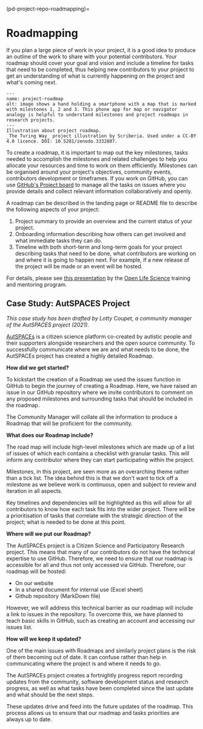 (pd-project-repo-roadmapping)=
# Roadmapping

If you plan a large piece of work in your project, it is a good idea to produce an outline of the work to share with your potential contributors.
Your roadmap should cover your goal and vision and include a timeline for tasks that need to be completed, thus helping new contributors to your project to get an understanding of what is currently happening on the project and what's coming next.

```{figure} ../../../figures/project-roadmap.jpg
---
name: project-roadmap
alt: image shows a hand holding a smartphone with a map that is marked with milestones 1, 2 and 3. This phone app for map or navigator analogy is helpful to understand milestones and project roadmaps in research projects.
---
Illustration about project roadmap.
_The Turing Way_ project illustration by Scriberia. Used under a CC-BY 4.0 licence. DOI: 10.5281/zenodo.3332807.
```

To create a roadmap, it is important to map out the key milestones, tasks needed to accomplish the milestones and related challenges to help you allocate your resources and time to work on them efficiently.
Milestones can be organised around your project's objectives, community events, contributors development or timeframes.
If you work on GitHub, you can use [GitHub's Project board](https://docs.github.com/en/github-ae@latest/issues/organizing-your-work-with-project-boards/managing-project-boards/about-project-boards) to manage all the tasks on issues where you provide details and collect relevant information collaboratively and openly.

A roadmap can be described in the landing page or README file to describe the following aspects of your project:

1. Project summary to provide an overview and the current status of your project.
2. Onboarding information describing how others can get involved and what immediate tasks they can do.
3. Timeline with both short-term and long-term goals for your project describing tasks that need to be done, what contributors are working on and where it is going to happen next.
For example, if a new release of the project will be made or an event will be hosted.

For details, please see [this presentation](https://docs.google.com/presentation/d/e/2PACX-1vSMCLWnN1_lO4ofD9cCjN9TJxyHYIvBFfgarOlwi95G4JJ5m672v-sYFbvfRyHPag83XviEJBrIecga/pub?start=false&loop=false&delayms=3000) by the [Open Life Science](https://openlifesci.org/) training and mentoring program.

## Case Study: AutSPACES Project

*This case study has been drafted by Lotty Coupet, a community manager of the AutSPACES project (2021).*

[AutSPACEs](https://github.com/alan-turing-institute/AutSPACEs) is a citizen science platform co-created by autistic people and their supporters alongside researchers and the open source community.
To successfully communicate where we are and what needs to be done, the AutSPACEs project has created a highly detailed Roadmap.

**How did we get started?**

To kickstart the creation of a Roadmap we used the issues function in GitHub to begin the journey of creating a Roadmap.
Here, we have raised an issue in our GitHub repository where we invite contributors to comment on any proposed milestones and surrounding tasks that should be included in the roadmap.

The Community Manager will collate all the information to produce a Roadmap that will be proficient for the community.

**What does our Roadmap include?**

The road map will include high-level milestones which are made up of a list of issues of which each contains a checklist with granular tasks.
This will inform any contributor where they can start participating within the project.

Milestones, in this project, are seen more as an overarching theme rather than a tick list.
The idea behind this is that we don't want to tick off a milestone as we believe work is continuous, open and subject to review and iteration in all aspects.

Key timelines and dependencies will be highlighted as this will allow for all contributors to know how each task fits into the wider project.
There will be a prioritisation of tasks that correlate with the strategic direction of the project; what is needed to be done at this point.

**Where will we put our Roadmap?**

The AutSPACEs project is a Citizen Science and Participatory Research project.
This means that many of our contributors do not have the technical expertise to use GitHub.
Therefore, we need to ensure that our roadmap is accessible for all and thus not only accessed via GitHub. Therefore, our roadmap will be hosted:
- On our website
- In a shared document for internal use (Excel sheet)
- Github repository (MarkDown file)

However, we will address this technical barrier as our roadmap will include a link to issues in the repository.
To overcome this, we have planned to teach basic skills in GitHub, such as creating an account and accessing our issues list.

**How will we keep it updated?**

One of the main issues with Roadmaps and similarly project plans is the risk of them becoming out of date.
It can confuse rather than help in communicating where the project is and where it needs to go.

The AutSPACEs project creates a fortnightly progress report recording updates from the community, software development status and research progress, as well as what tasks have been completed since the last update and what should be the next steps.

These updates drive and feed into the future updates of the roadmap.
This process allows us to ensure that our roadmap and tasks priorities are always up to date.

